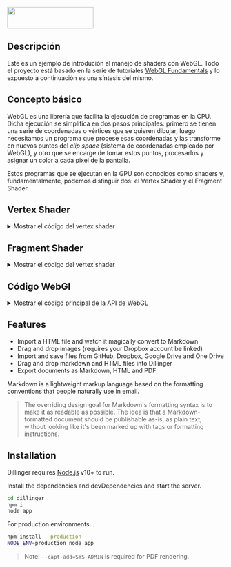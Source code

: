 <img src="./TextureShader/images/texture.jpeg" width="200" height="50"></img>

## Descripción
Este es un ejemplo de introdución al manejo de shaders con WebGL. Todo el proyecto está basado en la serie de tutoriales [WebGL Fundamentals](https://webglfundamentals.org/webgl/lessons/webgl-fundamentals.html) y lo expuesto a continuación es una síntesis del mismo.

## Concepto básico
WebGL es una librería que facilita la ejecución de programas en la CPU. Dicha ejecución se simplifica en dos pasos principales: primero se tienen una serie de coordenadas o vértices que se quieren dibujar, luego necesitamos un programa que procese esas coordenadas y las transforme en nuevos puntos del *clip space* (sistema de coordenadas empleado por WebGL), y otro que se encarge de tomar estos puntos, procesarlos y asignar un color a cada pixel de la pantalla.

Estos programas que se ejecutan en la GPU son conocidos como shaders y, fundamentalmente, podemos distinguir dos: el Vertex Shader y el Fragment Shader.

## Vertex Shader
<details>
<summary> Mostrar el código del vertex shader </summary>

El vertex shader se encarga de tomar los 6 puntos de 2 triángulos dados en pixeles y pasar las coordenadas correspomdientes del clip space al fragment shader.

```C++
attribute vec2 a_position;
attribute vec2 a_texture_position;

uniform vec2 u_resolution;
varying vec2 v_texture_position;

void main(){
    vec2 uv = a_position / u_resolution;
    uv = (uv * 2.0 -1.0) * vec2(1, -1);
   
    gl_Position = vec4(uv, 0.0, 1.0);
    v_texture_position = a_texture_position;
}
```
</details>

## Fragment Shader
<details>
<summary> Mostrar el código del vertex shader </summary>

Es el encargado de tomar cada punto rasterizado de la geometría dada al vertex shader y aplicarle un color. En este caso dicho color será el pixel correspondiente de la textura.

```C++
precision mediump float;

varying vec2 v_texture_position;
varying vec2 v_pos;
uniform sampler2D u_texture;

void main(){
    gl_FragColor = texture2D(u_texture, v_texture_position);
}
```
</details>

## Código WebGl
<details>
    <summary> Mostrar el código principal de la API de WebGL </summary>
A continuación se muestra el código que compila, sube y aporta datos a los shaders.

```js
    const canvas = document.getElementById("mycanvas");
    const img = await loadTexturesFromSource('./images/texture.jpeg');
    const shadersSr = await loadShadersFromSource(); 
    
    const gl = canvas.getContext("webgl2");
    
    if(!gl) alert("Your browser does not support webgl");
    const wd = gl.canvas.width;
    const hg = gl.canvas.height;
    
    // Create the program
    const program = createProgram(gl, shadersSr[0], shadersSr[1]);
    
    // GEOMETRY --------------------
    const points = [
        0, 0, 
        wd, 0, 
        0, hg,
        wd, hg,
        wd, 0, 
        0, hg
    ];
    const pointsBuffer = gl.createBuffer();
    gl.bindBuffer(gl.ARRAY_BUFFER, pointsBuffer);
    gl.bufferData(gl.ARRAY_BUFFER, new Float32Array(points), gl.STATIC_DRAW);
    
    const a_postionLocation = gl.getAttribLocation(program, 'a_position');
    gl.vertexAttribPointer(a_postionLocation, 2, gl.FLOAT, false, 0, 0);
    gl.enableVertexAttribArray(a_postionLocation);
    
    // TEXTURE  --------------------
    // Texture image
    // create a new texture
	const texture = gl.createTexture();

	// specify that our texture is 2-dimensional
	gl.bindTexture(gl.TEXTURE_2D, texture);

	// upload the 2D image (img) and specify that it contains RGBA data
	gl.texImage2D(gl.TEXTURE_2D, 0, gl.RGBA, gl.RGBA,gl.UNSIGNED_BYTE, img);

	// tell WebGL how to choose pixels when drawing our non-square image
	gl.texParameteri(gl.TEXTURE_2D, gl.TEXTURE_WRAP_S, gl.CLAMP_TO_EDGE);
	gl.texParameteri(gl.TEXTURE_2D, gl.TEXTURE_WRAP_T, gl.CLAMP_TO_EDGE);
	gl.texParameteri(gl.TEXTURE_2D, gl.TEXTURE_MIN_FILTER, gl.LINEAR);

	// bind this texture to texture #0
	gl.activeTexture(gl.TEXTURE0);
	gl.bindTexture(gl.TEXTURE_2D, texture);

	// use the texture for the uniform in our program called "u_texture",
	gl.uniform1i(gl.getUniformLocation(program, 'u_texture'), 0);
    
    // Texture points
    const texPoints = [
        0, 1,
        1, 1,
        0, 0,
        1, 0,
        1, 1,
        0, 0,
    ];
    const texBuffer = gl.createBuffer();
    gl.bindBuffer(gl.ARRAY_BUFFER, texBuffer);
    gl.bufferData(gl.ARRAY_BUFFER, new Float32Array(texPoints), gl.STATIC_DRAW);
    
    const a_texposLocation = gl.getAttribLocation(program, 'a_texture_position');
    gl.vertexAttribPointer(a_texposLocation, 2, gl.FLOAT, false, 0, 0);
    gl.enableVertexAttribArray(a_texposLocation);
    
    
    // Resolution uniform
    const u_resolutionLocation = gl.getUniformLocation(program, 'u_resolution');
    gl.uniform2f(u_resolutionLocation, wd, hg);

    const u_textureSizeLocation = gl.getUniformLocation(program, 'u_textureSize');
    gl.uniform2f(u_textureSizeLocation, img.width, img.height);

    let kernel = [
        0, 1, 0,
        1, 1, 1,
        0, 1, 0
    ];

    const u_kernelLocation = gl.getUniformLocation(program, 'u_kernel[0]');
    gl.uniform1fv(u_kernelLocation, kernel);

    const u_kernel_weightLocation = gl.getUniformLocation(program, 'u_kernel_weight');
    gl.uniform1f(u_kernel_weightLocation, getKernelWeight(kernel));

    gl.drawArrays(gl.TRIANGLES, 0, 6);
```

</details>

## Features

- Import a HTML file and watch it magically convert to Markdown
- Drag and drop images (requires your Dropbox account be linked)
- Import and save files from GitHub, Dropbox, Google Drive and One Drive
- Drag and drop markdown and HTML files into Dillinger
- Export documents as Markdown, HTML and PDF

Markdown is a lightweight markup language based on the formatting conventions
that people naturally use in email.

> The overriding design goal for Markdown's
> formatting syntax is to make it as readable
> as possible. The idea is that a
> Markdown-formatted document should be
> publishable as-is, as plain text, without
> looking like it's been marked up with tags
> or formatting instructions.

## Installation

Dillinger requires [Node.js](https://nodejs.org/) v10+ to run.

Install the dependencies and devDependencies and start the server.

```sh
cd dillinger
npm i
node app
```

For production environments...

```sh
npm install --production
NODE_ENV=production node app
```

> Note: `--capt-add=SYS-ADMIN` is required for PDF rendering.